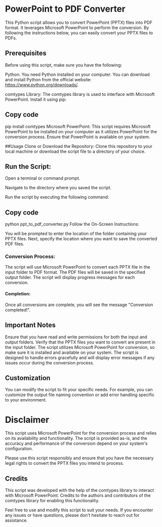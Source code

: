 # PowerPoint to PDF Converter
This Python script allows you to convert PowerPoint (PPTX) files into PDF format. It leverages Microsoft PowerPoint to perform the conversion. By following the instructions below, you can easily convert your PPTX files to PDFs.

## Prerequisites

Before using this script, make sure you have the following:

Python: You need Python installed on your computer. You can download and install Python from the official website: https://www.python.org/downloads/.

comtypes Library: The comtypes library is used to interface with Microsoft PowerPoint. Install it using pip:

## Copy code
pip install comtypes
Microsoft PowerPoint: This script requires Microsoft PowerPoint to be installed on your computer as it utilizes PowerPoint for the conversion process. Ensure that PowerPoint is available on your system.

##Usage
Clone or Download the Repository: Clone this repository to your local machine or download the script file to a directory of your choice.

## Run the Script:

Open a terminal or command prompt.

Navigate to the directory where you saved the script.

Run the script by executing the following command:

## Copy code
python ppt_to_pdf_converter.py
Follow the On-Screen Instructions:

You will be prompted to enter the location of the folder containing your PPTX files.
Next, specify the location where you want to save the converted PDF files.
### Conversion Process:

The script will use Microsoft PowerPoint to convert each PPTX file in the input folder to PDF format.
The PDF files will be saved in the specified output folder.
The script will display progress messages for each conversion.

#### Completion:

Once all conversions are complete, you will see the message "Conversion completed!".

## Important Notes
Ensure that you have read and write permissions for both the input and output folders.
Verify that the PPTX files you want to convert are present in the input folder.
The script utilizes Microsoft PowerPoint for conversion, so make sure it is installed and available on your system.
The script is designed to handle errors gracefully and will display error messages if any issues occur during the conversion process.

## Customization
You can modify the script to fit your specific needs. For example, you can customize the output file naming convention or add error handling specific to your environment.

# Disclaimer
This script uses Microsoft PowerPoint for the conversion process and relies on its availability and functionality. The script is provided as-is, and the accuracy and performance of the conversion depend on your system's configuration.

Please use this script responsibly and ensure that you have the necessary legal rights to convert the PPTX files you intend to process.

## Credits
This script was developed with the help of the comtypes library to interact with Microsoft PowerPoint. Credits to the authors and contributors of the comtypes library for enabling this functionality.

Feel free to use and modify this script to suit your needs. If you encounter any issues or have questions, please don't hesitate to reach out for assistance.
